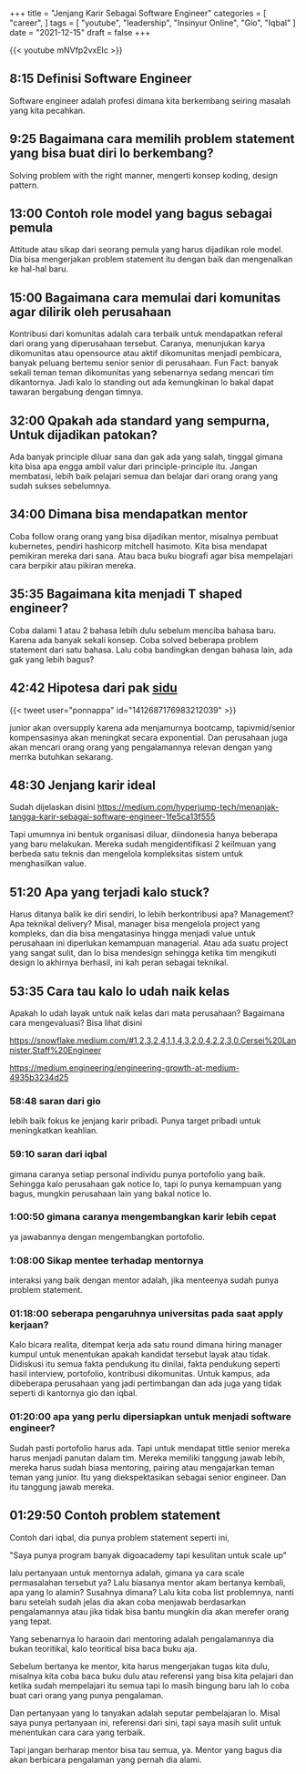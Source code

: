 
+++ 
title = "Jenjang Karir Sebagai Software Engineer"
categories = [ 
    "career", 
] 
tags = [ 
    "youtube",
    "leadership",
    "Insinyur Online",
    "Gio",
    "Iqbal"
] 
date = "2021-12-15" 
draft = false
+++

{{< youtube  mNVfp2vxEIc >}}


## 8:15 Definisi Software Engineer

Software engineer adalah profesi dimana kita berkembang seiring masalah yang kita pecahkan.

## 9:25 Bagaimana cara memilih problem statement yang bisa buat diri lo berkembang? 

Solving problem with the right manner, mengerti konsep koding, design pattern.

## 13:00 Contoh role model yang bagus sebagai pemula

Attitude atau sikap dari seorang pemula yang harus dijadikan role model. 
Dia bisa mengerjakan problem statement itu dengan baik dan mengenalkan ke hal-hal baru.

## 15:00 Bagaimana cara memulai dari komunitas agar dilirik oleh perusahaan 

Kontribusi dari komunitas adalah cara terbaik untuk mendapatkan referal dari orang yang diperusahaan tersebut. Caranya, menunjukan karya dikomunitas atau opensource atau aktif dikomunitas menjadi pembicara, banyak peluang bertemu senior senior di perusahaan.
Fun Fact: banyak sekali teman teman dikomunitas yang sebenarnya sedang mencari tim dikantornya. Jadi kalo lo standing out ada kemungkinan lo bakal dapat tawaran bergabung dengan timnya.

## 32:00 Qpakah ada standard yang sempurna, Untuk dijadikan patokan? 

Ada banyak principle diluar sana dan gak ada yang salah, tinggal gimana kita bisa apa engga ambil valur dari principle-principle itu. Jangan membatasi, lebih baik pelajari semua dan belajar dari orang orang yang sudah sukses sebelumnya.

## 34:00 Dimana bisa mendapatkan mentor

Coba follow orang orang yang bisa dijadikan mentor, misalnya pembuat kubernetes, pendiri hashicorp mitchell hasimoto. 
Kita bisa mendapat pemikiran mereka dari sana. Atau baca buku biografi agar bisa mempelajari cara berpikir atau pikiran mereka.

## 35:35 Bagaimana kita menjadi T shaped engineer? 

Coba dalami 1 atau 2 bahasa lebih dulu sebelum menciba bahasa baru. Karena ada banyak sekali konsep. Coba solved beberapa problem statement dari satu bahasa. Lalu coba bandingkan dengan bahasa lain, ada gak yang lebih bagus?

## 42:42 Hipotesa dari pak [sidu](https://twitter.com/ponnappa) 

{{< tweet user="ponnappa" id="1412687176983212039" >}}

junior akan oversupply karena ada menjamurnya bootcamp, tapivmid/senior kompensasinya akan meningkat secara exponential. Dan perusahaan juga akan mencari orang orang yang pengalamannya relevan dengan yang merrka butuhkan sekarang.

## 48:30 Jenjang karir ideal

Sudah dijelaskan disini
https://medium.com/hyperjump-tech/menanjak-tangga-karir-sebagai-software-engineer-1fe5ca13f555

Tapi umumnya ini bentuk organisasi diluar, diindonesia hanya beberapa yang baru melakukan. Mereka sudah mengidentifikasi 2 keilmuan yang berbeda satu teknis dan mengelola kompleksitas sistem untuk menghasilkan value.

## 51:20 Apa yang terjadi kalo stuck? 

Harus ditanya balik ke diri sendiri, lo lebih berkontribusi apa? Management? Apa teknikal delivery? 
Misal, manager bisa mengelola project yang kompleks, dan dia bisa mengatasinya hingga menjadi value untuk perusahaan ini diperlukan kemampuan managerial. 
Atau ada suatu project yang sangat sulit, dan lo bisa mendesign sehingga ketika tim mengikuti design lo akhirnya berhasil, ini kah peran sebagai teknikal.

## 53:35 Cara tau kalo lo udah naik kelas

Apakah lo udah layak untuk naik kelas dari mata perusahaan? Bagaimana cara mengevaluasi? Bisa lihat disini 

https://snowflake.medium.com/#1,2,3,2,4,1,1,4,3,2,0,4,2,2,3,0,Cersei%20Lannister,Staff%20Engineer

https://medium.engineering/engineering-growth-at-medium-4935b3234d25

### 58:48 saran dari gio

lebih baik fokus ke jenjang karir pribadi. Punya target pribadi untuk meningkatkan keahlian. 

### 59:10 saran dari iqbal

gimana caranya setiap personal individu punya portofolio yang baik. Sehingga kalo perusahaan gak notice lo, tapi lo punya kemampuan yang bagus, mungkin perusahaan lain yang bakal notice lo.

### 1:00:50 gimana caranya mengembangkan karir lebih cepat 

ya jawabannya dengan mengembangkan portofolio.

### 1:08:00 Sikap mentee terhadap mentornya

interaksi yang baik dengan mentor adalah, jika menteenya sudah punya problem statement.

### 01:18:00 seberapa pengaruhnya universitas pada saat apply kerjaan?

Kalo bicara realita, ditempat kerja ada satu round dimana hiring manager kumpul untuk menentukan apakah kandidat tersebut layak atau tidak. Didiskusi itu semua fakta pendukung itu dinilai, fakta pendukung seperti hasil interview, portofolio, kontribusi dikomunitas. Untuk kampus, ada dibeberapa perusahaan yang jadi pertimbangan dan ada juga yang tidak seperti di kantornya gio dan iqbal.

### 01:20:00 apa yang perlu dipersiapkan untuk menjadi software engineer?

Sudah pasti portofolio harus ada.
Tapi untuk mendapat tittle senior mereka harus menjadi panutan dalam tim. Mereka memiliki tanggung jawab lebih, mereka harus sudah biasa mentoring, pairing atau mengajarkan teman teman yang junior. Itu yang diekspektasikan sebagai senior engineer. Dan itu tanggung jawab mereka.

## 01:29:50 Contoh problem statement

Contoh dari iqbal, dia punya problem statement seperti ini, 

"Saya punya program banyak digoacademy tapi kesulitan untuk scale up" 

lalu pertanyaan untuk mentornya adalah, gimana ya cara scale permasalahan tersebut ya? Lalu biasanya mentor akam bertanya kembali, apa yang lo alamin? Susahnya dimana? Lalu kita coba list problemnya, nanti baru setelah sudah jelas dia akan coba menjawab berdasarkan pengalamannya atau jika tidak bisa bantu mungkin dia akan merefer orang yang tepat.

Yang sebenarnya lo haraoin dari mentoring adalah pengalamannya dia bukan teoritikal, kalo teoritical bisa baca buku aja. 

Sebelum bertanya ke mentor, kita harus mengerjakan tugas kita dulu, misalnya kita coba baca buku dulu atau referensi yang bisa kita pelajari dan ketika sudah mempelajari itu semua tapi lo masih bingung baru lah lo coba buat cari orang yang punya pengalaman.

Dan pertanyaan yang lo tanyakan adalah seputar pembelajaran lo. Misal saya punya pertanyaan ini, referensi dari sini, tapi saya masih sulit untuk menentukan cara cara yang terbaik.

Tapi jangan berharap mentor bisa tau semua, ya. Mentor yang bagus dia akan berbicara pengalaman yang pernah dia alami.

